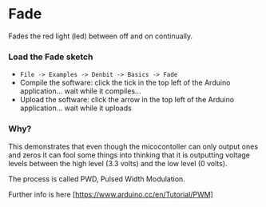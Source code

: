 # Fade

Fades the red light (led) between off and on continually.


### Load the Fade sketch
- `File -> Examples -> Denbit -> Basics -> Fade`
- Compile the software: click the tick in the top left of the Arduino application... wait while it compiles...
- Upload the software: click the arrow in the top left of the Arduino application... wait while it uploads

### Why?
This demonstrates that even though the micocontoller can only output ones and zeros it can fool some things into thinking that it is outputting voltage levels between the high level (3.3 volts) and the low level (0 volts). 

The process is called PWD, Pulsed Width Modulation. 

Further info is here [https://www.arduino.cc/en/Tutorial/PWM]
